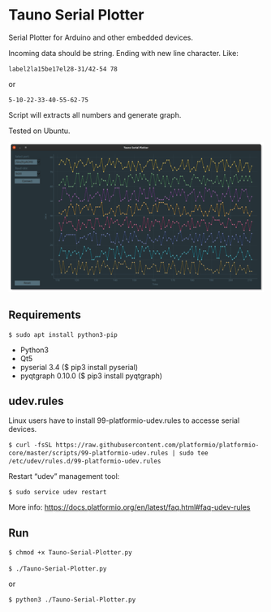 # Tauno Serial Plotter
Serial Plotter for Arduino and other embedded devices.

Incoming data should be string. Ending with new line character.
Like:

    label2la15be17el28-31/42-54 78

or

    5-10-22-33-40-55-62-75

Script will extracts all numbers and generate graph.

Tested on Ubuntu.


![Screenshot on ubuntu](https://github.com/taunoe/tauno-serial-plotter/blob/master/img/screenshot.png)

## Requirements

    $ sudo apt install python3-pip

* Python3
* Qt5
* pyserial 3.4 ($ pip3 install pyserial)
* pyqtgraph 0.10.0 ($ pip3 install pyqtgraph)

## udev.rules

Linux users have to install 99-platformio-udev.rules to accesse serial devices.

    $ curl -fsSL https://raw.githubusercontent.com/platformio/platformio-core/master/scripts/99-platformio-udev.rules | sudo tee /etc/udev/rules.d/99-platformio-udev.rules

Restart “udev” management tool:

    $ sudo service udev restart

More info: https://docs.platformio.org/en/latest/faq.html#faq-udev-rules

## Run
    $ chmod +x Tauno-Serial-Plotter.py

    $ ./Tauno-Serial-Plotter.py

or 

    $ python3 ./Tauno-Serial-Plotter.py


